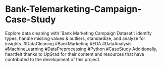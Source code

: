 # Bank-Telemarketing-Campaign-Case-Study
Explore data cleaning with 'Bank Marketing Campaign Dataset': identify types, handle missing values &amp; outliers, standardize, and analyze for insights. #DataCleaning #BankMarketing #EDA #DataAnalysis #MachineLearning #DataPreprocessing #Python #CaseStudy
Additionally, heartfelt thanks to UpGrad for their content and resources that have contributed to the development of this project.
